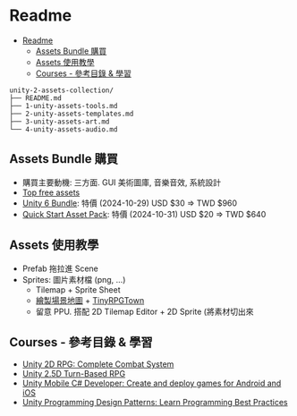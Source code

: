 # Readme

<!-- TOC -->
* [Readme](#readme)
  * [Assets Bundle 購買](#assets-bundle-購買)
  * [Assets 使用教學](#assets-使用教學)
  * [Courses - 參考目錄 & 學習](#courses---參考目錄--學習-)
<!-- TOC -->

```text
unity-2-assets-collection/
├── README.md
├── 1-unity-assets-tools.md
├── 2-unity-assets-templates.md
├── 3-unity-assets-art.md
└── 4-unity-assets-audio.md
```

## Assets Bundle 購買

- 購買主要動機: 三方面. GUI 美術圖庫, 音樂音效, 系統設計
- [Top free assets](https://assetstore.unity.com/?price=0-0&rating=4&orderBy=3)
- [Unity 6 Bundle](https://assetstore.unity.com/mega-bundles/unity-6-toolkit?clickref=1011lzM73QFA&utm_source=partnerize&utm_medium=affiliate&utm_campaign=unity_affiliate): 特價 (2024-10-29) USD $30 => TWD $960
- [Quick Start Asset Pack](https://assetstore.unity.com/mega-bundles/quick-start): 特價 (2024-10-31) USD $20 => TWD $640

## Assets 使用教學

- Prefab 拖拉進 Scene
- Sprites: 圖片素材檔 (png, …)
  - Tilemap + Sprite Sheet
  - [繪製場景地圖](https://www.youtube.com/watch?v=C9SrWspWpEE) + [TinyRPGTown](https://assetstore.unity.com/packages/2d/environments/tiny-rpg-town-environment-88293#content)
  - 留意 PPU. 搭配 2D Tilemap Editor + 2D Sprite (將素材切出來

## Courses - 參考目錄 & 學習 

- [Unity 2D RPG: Complete Combat System](https://www.gamedev.tv/courses/unity-2d-rpg-combat)
- [Unity 2.5D Turn-Based RPG](https://www.gamedev.tv/courses/unity-2-5d-turn-based-combat)
- [Unity Mobile C# Developer: Create and deploy games for Android and iOS](https://www.gamedev.tv/courses/unity-mobile)
- [Unity Programming Design Patterns: Learn Programming Best Practices](https://www.gamedev.tv/courses/unity-programming-design-patterns)